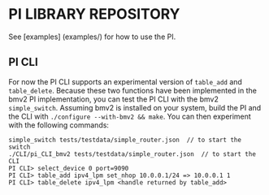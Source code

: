 # PI LIBRARY REPOSITORY

See [examples] (examples/) for how to use the PI.

## PI CLI

For now the PI CLI supports an experimental version of `table_add` and
`table_delete`. Because these two functions have been implemented in the bmv2 PI
implementation, you can test the PI CLI with the bmv2 `simple_switch`. Assuming
bmv2 is installed on your system, build the PI and the CLI with `./configure
--with-bmv2 && make`. You can then experiment with the following commands:

    simple_switch tests/testdata/simple_router.json  // to start the switch
    ./CLI/pi_CLI_bmv2 tests/testdata/simple_router.json  // to start the CLI
    PI CLI> select_device 0 port=9090
    PI CLI> table_add ipv4_lpm set_nhop 10.0.0.1/24 => 10.0.0.1 1
    PI CLI> table_delete ipv4_lpm <handle returned by table_add>
